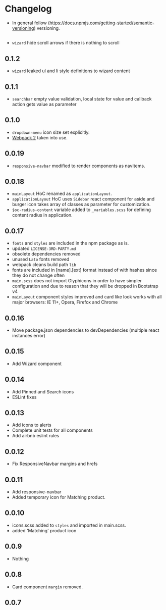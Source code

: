 # Changelog

* In general follow (https://docs.npmjs.com/getting-started/semantic-versioning) versioning.

## <next>

* `wizard` hide scroll arrows if there is nothing to scroll

## 0.1.2

* `wizard` leaked ul and li style definitions to wizard content

## 0.1.1

* `searchbar` empty value validation, local state for value and callback action gets value as parameter

## 0.1.0

* `dropdown-menu` icon size set explicitly.
* [Webpack 2](https://webpack.js.org/) taken into use.

## 0.0.19

* `responsive-navbar` modified to render components as navItems.

## 0.0.18

* `mainLayout` HoC renamed as `applicationLayout`.
* `applicationLayout` HoC uses `Sidebar` react component for aside and burger icon takes array of classes as parameter for customization.
* `$oc-radius-content` variable added to `_variables.scss` for defining content radius in application.

## 0.0.17

* `fonts` and `styles` are included in the npm package as is.
* updated `LICENSE-3RD-PARTY.md`
* obsolete dependencies removed
* unused `Lato` fonts removed
* webpack cleans build path `lib`
* fonts are included in [name].[ext] format instead of with hashes since they do not change often
* `main.scss` does not import Glyphicons in order to have simpler configuration and due to reason that they will be dropped in Bootstrap v4
* `mainLayout` component styles improved and card like look works with all major browsers: IE 11+, Opera, Firefox and Chrome

## 0.0.16

* Move package.json dependencies to devDependencies (multiple react instances error)

## 0.0.15

* Add Wizard component

## 0.0.14

* Add Pinned and Search icons
* ESLint fixes

## 0.0.13

* Add icons to alerts
* Complete unit tests for all components
* Add airbnb eslint rules

## 0.0.12

* Fix ResponsiveNavbar margins and hrefs

## 0.0.11

* Add responsive-navbar
* Added temporary icon for Matching product.

## 0.0.10

* icons.scss added to `styles` and imported in main.scss.
* added 'Matching' product icon

## 0.0.9

* Nothing

## 0.0.8

* Card component `margin` removed.

## 0.0.7